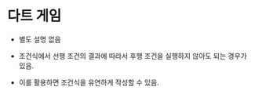 # 다트 게임  

* 별도 설명 없음  

* 조건식에서 선행 조건의 결과에 따라서 후행 조건을 실행하지 않아도 되는 경우가 있음.  

* 이를 활용하면 조건식을 유연하게 작성할 수 있음.